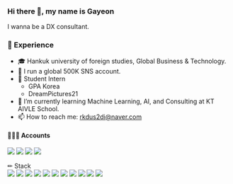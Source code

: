 ### Hi there 👋, my name is Gayeon
I wanna be a DX consultant.

### 💫 Experience
- 🎓 Hankuk university of foreign studies, Global Business & Technology.
- 👥 I run a global 500K SNS account.
- 🏢 Student Intern
  - GPA Korea
  - DreamPictures21
- 🌱 I’m currently learning Machine Learning, AI, and Consulting at KT AIVLE School.
- 📫 How to reach me: rkdus2di@naver.com 

#### 💁🏻‍♀️ Accounts
<a href="https://https://www.facebook.com/Trendinko/" target="_blank"><img src="https://img.shields.io/badge/Facebook-ce4e24?style=flat-square&logo=Facebook&logoColor=white"/></a>
<a href="https://www.instagram.com/mukmuk_ga/" target="_blank"><img src="https://img.shields.io/badge/Instagram-a3669b?style=flat-square&logo=Instagram&logoColor=white"/></a>
<a href="https://blog.naver.com/rkdus2di" target="_blank"><img src="https://img.shields.io/badge/Naver Blog-00c9f2?style=flat-square&logo=naver&logoColor=white"/></a>
<a href="https://github.com/ganiz-kim" target="_blank"><img src="https://img.shields.io/badge/GitHub-2a2a2a?style=flat-square&logo=GitHub&logoColor=white"/></a>

✏ Stack   
<img src="https://img.shields.io/badge/-Python-3776AB?style=flat&logo=Python&logoColor=white"/>
<img src="https://img.shields.io/badge/-Google Ads-4285F4?style=flat&logo=Google Ads&logoColor=white"/>
<img src="https://img.shields.io/badge/-Google Colab-F9AB00?style=flat&logo=Google Colab&logoColor=white"/>
<img src="https://img.shields.io/badge/-Microsoft Excel-217346?style=flat&logo=Microsoft Excel&logoColor=white"/>
<img src="https://img.shields.io/badge/-Microsoft Word-2B579A?style=flat&logo=Microsoft Word&logoColor=white"/>
<img src="https://img.shields.io/badge/-Microsoft Access-A4373A?style=flat&logo=Microsoft Access&logoColor=white"/>
<img src="https://img.shields.io/badge/-Microsoft PowerPoint-B7472A?style=flat&logo=Microsoft PowerPoint&logoColor=white"/>
<img src="https://img.shields.io/badge/-Google Docs-4285F4?style=flat&logo=Google Docs&logoColor=white"/>
<img src="https://img.shields.io/badge/-Google Sheets-34A853?style=flat&logo=Google Sheets&logoColor=white"/>
<img src="https://img.shields.io/badge/-Google Analytics-E37400?style=flat&logo=Google Analytics&logoColor=white"/>
<img src="https://img.shields.io/badge/-Google AdSense-4285F4?style=flat&logo=Google AdSense&logoColor=white"/>
